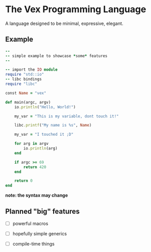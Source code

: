 # The Vex Programming Language

A language designed to be minimal, expressive, elegant.

## Example

```rb
--
-- simple example to showcase *some* features
--

-- import the IO module
require "std::io"
-- libc bindings
require "libc" 

const Name = "vex"

def main(argc, argv)
    io.println("Hello, World!")

    my_var = "This is my variable, dont touch it!"

    libc.printf("My name is %s", Name)

    my_var = "I touched it ;D"

    for arg in argv
        io.println(arg)
    end

    if argc >= 69 
        return 420
    end

    return 0
end
```

__note: the syntax may change__

## Planned "big" features

* [ ] powerful macros
* [ ] hopefully simple generics
* [ ] compile-time things


